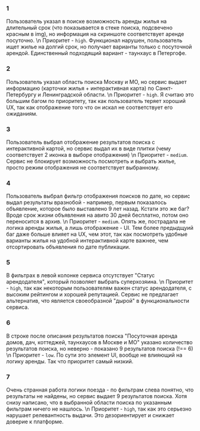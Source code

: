 ### 1
Пользователь указал в поиске возможность аренды жилья на длительный срок (что показывается в стеке поиска, подсвечено красным в img), но информация на скриншоте соответствует аренде посуточно. \n
Приоритет - `high`. Функционал нарушен, пользователь ищет жилье на долгий срок, но получает варианты только с посуточной арендой. Единственный подходящий вариант - таунхаус в Петергофе. 

### 2
Пользователь указал область поиска Москву и МО, но сервис выдает информацию (карточки жилья + интерактивная карта) по Санкт-Петербургу и Ленинградской области. \n
Приоритет - `high`. Я считаю это большим багом по приоритету, так как пользователь теряет хороший UX, так как отображение того что он искал не соответствует его ожиданиям.

### 3
Пользователь выбрал отображение результатов поиска с интерактивной картой, но сервис выдал их в виде плитки (чему соответствует 2 иконка в выборе отображения) \n
Приоритет - `medium`. Сервис не блокирует возможность посмотреть и выбрать жилье, просто режим отображения не соответствует выбранному.

### 4
Пользователь выбрал фильтр отображения поисков по дате, но сервис выдал результаты вразнобой - например, первым показалось объявление, которое было выставлено 9 лет назад. Кстати это же баг? Вроде срок жизни объявления на авито 30 дней бесплатно, потом оно переносится в архив. \n
Приоритет - `medium`. Опять же, пострадала не логика аренды жилья, а лишь отображение - UI. Тем более предыдщуий баг даже больше влияет на UX, чем этот, так как посмотреть удобные варианты жилья на удобной интерактивной карте важнее, чем отсортировать объявления по дате публикации.

### 5
В фильтрах в левой колонке сервиса отсутствует "Статус арендодателя", который позволяет выбрать суперхозяина. \n
Приоритет - `high`, так как некоторым пользователям важен статус арендодателя, с высоким рейтингом и хорошей репутацией. Сервис не предлагает альтернатив, что является своеобразной "дырой" в функциональности сервиса.

### 6
В строке после описания результатов поиска "Посуточная аренда домов, дач, коттеджей, таунхаусов в Москве и МО" указано количество результатов поиска, но неверно - показано 9 результатов поиска (!== 6) \n
Приоритет - `low`. По сути это элемент UI, вообще не влияющий на логику аренды. Так что приоритет самый низкий.

### 7 
Очень странная работа логики поезда - по фильтрам слева понятно, что результаты не найдены, но сервис выдает 9 результатов поиска. Хотя снизу написано, что в выбранной области поиска по указанным фильтрам ничего не нашлось. \n
Приоритет - `high`, так как это серьезно нарушает релевантность выдачи. Это дезориентирует и cнижает доверие к платформе.
